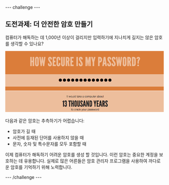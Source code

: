 --- challenge ---
## 도전과제: 더 안전한 암호 만들기
컴퓨터가 해독하는 데 1,000년 이상이 걸리지만 입력하기에 지나치게 길지는 않은 암호를 생각할 수 있나요?

![스크린샷](images/passwords-13000.png)

다음과 같은 암호는 추측하기가 어렵습니다:

+ 암호가 길 때
+ 사전에 등재된 단어를 사용하지 않을 때
+ 문자, 숫자 및 특수문자를 모두 포함할 때

이제 컴퓨터가 해독하기 어려운 암호를 생성 할 것입니다. 이런 암호는 중요한 계정을 보호하는 데 유용합니다. 실제로 많은 어른들은 암호 관리자 프로그램을 사용하여 까다로운 암호를 기억하기 위해 노력합니다.



--- /challenge ---